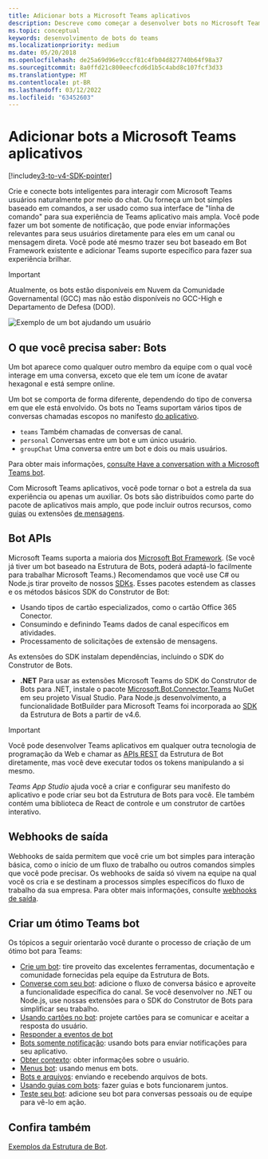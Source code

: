 ```yaml
---
title: Adicionar bots a Microsoft Teams aplicativos
description: Descreve como começar a desenvolver bots no Microsoft Teams
ms.topic: conceptual
keywords: desenvolvimento de bots do teams
ms.localizationpriority: medium
ms.date: 05/20/2018
ms.openlocfilehash: de25a69d96e9cccf81c4fb04d827740b64f98a37
ms.sourcegitcommit: 8a0ffd21c800eecfcd6d1b5c4abd8c107fcf3d33
ms.translationtype: MT
ms.contentlocale: pt-BR
ms.lasthandoff: 03/12/2022
ms.locfileid: "63452603"
---
```

# <a name="add-bots-to-microsoft-teams-apps"></a>Adicionar bots a Microsoft Teams aplicativos

[!include[v3-to-v4-SDK-pointer](~/includes/v3-to-v4-pointer-bots.md)]

Crie e conecte bots inteligentes para interagir com Microsoft Teams usuários naturalmente por meio do chat. Ou forneça um bot simples baseado em comandos, a ser usado como sua interface de "linha de comando" para sua experiência de Teams aplicativo mais ampla. Você pode fazer um bot somente de notificação, que pode enviar informações relevantes para seus usuários diretamente para eles em um canal ou mensagem direta. Você pode até mesmo trazer seu bot baseado em Bot Framework existente e adicionar Teams suporte específico para fazer sua experiência brilhar.

> [!IMPORTANT]
> Atualmente, os bots estão disponíveis em Nuvem da Comunidade Governamental (GCC) mas não estão disponíveis no GCC-High e Departamento de Defesa (DOD).

![Exemplo de um bot ajudando um usuário](~/assets/images/bot_example.png)

## <a name="what-you-need-to-know-bots"></a>O que você precisa saber: Bots

Um bot aparece como qualquer outro membro da equipe com o qual você interage em uma conversa, exceto que ele tem um ícone de avatar hexagonal e está sempre online.

Um bot se comporta de forma diferente, dependendo do tipo de conversa em que ele está envolvido. Os bots no Teams suportam vários tipos de conversas chamadas escopos no manifesto [do aplicativo](~/resources/schema/manifest-schema.md).

* `teams` Também chamadas de conversas de canal.
* `personal` Conversas entre um bot e um único usuário.
* `groupChat` Uma conversa entre um bot e dois ou mais usuários.

Para obter mais informações, [consulte Have a conversation with a Microsoft Teams bot](~/resources/bot-v3/bot-conversations/bots-conversations.md).

Com Microsoft Teams aplicativos, você pode tornar o bot a estrela da sua experiência ou apenas um auxiliar. Os bots são distribuídos como parte do pacote de aplicativos mais amplo, que pode incluir outros recursos, como [guias](~/tabs/what-are-tabs.md) ou extensões [de mensagens](~/messaging-extensions/what-are-messaging-extensions.md).

## <a name="bot-apis"></a>Bot APIs

Microsoft Teams suporta a maioria dos [Microsoft Bot Framework](https://dev.botframework.com/). (Se você já tiver um bot baseado na Estrutura de Bots, poderá adaptá-lo facilmente para trabalhar Microsoft Teams.) Recomendamos que você use C# ou Node.js tirar proveito de nossos [SDKs](/microsoftteams/platform/#pivot=sdk-tools). Esses pacotes estendem as classes e os métodos básicos SDK do Construtor de Bot:

* Usando tipos de cartão especializados, como o cartão Office 365 Conector.
* Consumindo e definindo Teams dados de canal específicos em atividades.
* Processamento de solicitações de extensão de mensagens.

As extensões do SDK instalam dependências, incluindo o SDK do Construtor de Bots.

* **.NET** Para usar as extensões Microsoft Teams do SDK do Construtor de Bots para .NET, instale o pacote [Microsoft.Bot.Connector.Teams](https://www.nuget.org/packages/Microsoft.Bot.Connector.Teams) NuGet em seu projeto Visual Studio. Para Node.js desenvolvimento, a funcionalidade BotBuilder para Microsoft Teams foi incorporada ao [SDK](https://github.com/microsoft/botframework-sdk) da Estrutura de Bots a partir de v4.6.

> [!IMPORTANT]
> Você pode desenvolver Teams aplicativos em qualquer outra tecnologia de programação da Web e chamar as [APIs REST](/bot-framework/rest-api/bot-framework-rest-overview) da Estrutura de Bot diretamente, mas você deve executar todos os tokens manipulando a si mesmo.

*Teams App Studio* ajuda você a criar e configurar seu manifesto do aplicativo e pode criar seu bot da Estrutura de Bots para você. Ele também contém uma biblioteca de React de controle e um construtor de cartões interativo.

## <a name="outgoing-webhooks"></a>Webhooks de saída

Webhooks de saída permitem que você crie um bot simples para interação básica, como o início de um fluxo de trabalho ou outros comandos simples que você pode precisar. Os webhooks de saída só vivem na equipe na qual você os cria e se destinam a processos simples específicos do fluxo de trabalho da sua empresa. Para obter mais informações, consulte [webhooks de saída](~/webhooks-and-connectors/how-to/add-outgoing-webhook.md).

## <a name="build-a-great-teams-bot"></a>Criar um ótimo Teams bot

Os tópicos a seguir orientarão você durante o processo de criação de um ótimo bot para Teams:

* [Crie um bot](~/resources/bot-v3/bots-create.md): tire proveito das excelentes ferramentas, documentação e comunidade fornecidas pela equipe da Estrutura de Bots.
* [Converse com seu bot](~/resources/bot-v3/bot-conversations/bots-conversations.md): adicione o fluxo de conversa básico e aproveite a funcionalidade específica do canal. Se você desenvolver no .NET ou Node.js, use nossas extensões para o SDK do Construtor de Bots para simplificar seu trabalho.
* [Usando cartões no bot](~/resources/bot-v3/bots-cards.md): projete cartões para se comunicar e aceitar a resposta do usuário.
* [Responder a eventos de bot](~/resources/bot-v3/bots-notifications.md)
* [Bots somente notificação](~/resources/bot-v3/bots-notification-only.md): usando bots para enviar notificações para seu aplicativo.
* [Obter contexto](~/resources/bot-v3/bots-context.md): obter informações sobre o usuário.
* [Menus bot](~/resources/bot-v3/bots-menus.md): usando menus em bots.
* [Bots e arquivos](~/resources/bot-v3/bots-files.md): enviando e recebendo arquivos de bots.
* [Usando guias com bots](~/resources/bot-v3/bots-with-tabs.md): fazer guias e bots funcionarem juntos.
* [Teste seu bot](~/resources/bot-v3/bots-test.md): adicione seu bot para conversas pessoais ou de equipe para vê-lo em ação.

## <a name="see-also"></a>Confira também

[Exemplos da Estrutura de Bot](https://github.com/Microsoft/BotBuilder-Samples/blob/master/README.md).
